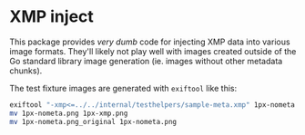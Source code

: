 # XMP inject

This package provides _very dumb_ code for injecting XMP data into various image formats. They'll likely not play well with images created outside of the Go standard library image generation (ie. images without other metadata chunks).

The test fixture images are generated with `exiftool` like this:

```sh
exiftool "-xmp<=../../internal/testhelpers/sample-meta.xmp" 1px-nometa.png
mv 1px-nometa.png 1px-xmp.png
mv 1px-nometa.png_original 1px-nometa.png
```
